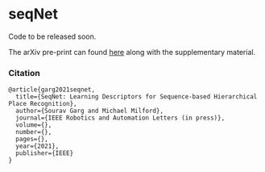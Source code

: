 # seqNet
Code to be released soon.

The arXiv pre-print can found [here](https://arxiv.org/abs/2102.11603) along with the supplementary material.



### Citation
```
@article{garg2021seqnet,
  title={SeqNet: Learning Descriptors for Sequence-based Hierarchical Place Recognition},
  author={Sourav Garg and Michael Milford},
  journal={IEEE Robotics and Automation Letters (in press)},
  volume={},
  number={},
  pages={},
  year={2021},
  publisher={IEEE}
}
```
